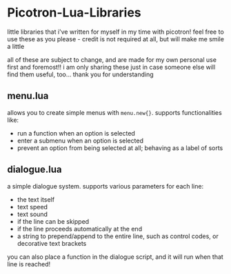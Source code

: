 # Picotron-Lua-Libraries
little libraries that i've written for myself in my time with picotron!
feel free to use these as you please - credit is not required at all, but will make me smile a little

all of these are subject to change, and are made for my own personal use first and foremost!! i am only sharing these just in case someone else will find them useful, too... thank you for understanding

## menu.lua
allows you to create simple menus with `menu.new{}`. supports functionalities like:
- run a function when an option is selected
- enter a submenu when an option is selected
- prevent an option from being selected at all; behaving as a label of sorts

## dialogue.lua
a simple dialogue system. supports various parameters for each line:
- the text itself
- text speed
- text sound
- if the line can be skipped
- if the line proceeds automatically at the end
- a string to prepend/append to the entire line, such as control codes, or decorative text brackets

you can also place a function in the dialogue script, and it will run when that line is reached!
